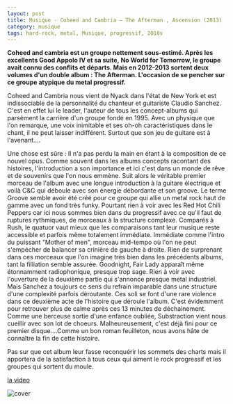 ```yaml
---
layout: post
title: Musique - Coheed and Cambria – The Afterman , Ascension (2013)
category: musique
tags: hard-rock, metal, Musique, progressif, 2010s
---
```

**Coheed and cambria est un groupe nettement sous-estimé. Après les excellents Good Appolo IV et sa suite, No World for Tomorrow, le groupe avait connu des conflits et départs. Mais en 2012-2013 sortent deux volumes d'un double album : The Afterman. L'occasion de se pencher sur ce groupe atypique du metal progressif.**

Coheed and Cambria nous vient de Nyack dans l'état de New York et est indissociable de la personnalité du chanteur et guitariste Claudio Sanchez. C'est en effet lui le leader, l'auteur de tous les concept-albums qui parsèment la carrière d'un groupe fondé en 1995. Avec un physique que l'on remarque, une voix inimitable et ses oh-oh caractéristiques dans le chant, il ne peut laisser indifférent. Surtout que son jeu de guitare est à l'avenant....

Une chose est sûre : Il n'a pas perdu la main en étant à la composition de ce nouvel opus. Comme souvent dans les albums concepts racontant des histoires, l'introduction a son importance et ici c'est dans un monde de rêve et de souvenirs que l'on nous emmène. Suit alors le véritable premier morceau de l'album avec une longue introduction à la guitare électrique et voilà C&amp;C qui déboule avec son énergie débordante et son groove. Le terme Groove semble avoir été créé pour ce groupe qui allie un metal rock haut de gamme avec un fond très funky. Pourtant rien à voir avec les Red Hot Chili Peppers car ici nous sommes bien dans du progressif avec ce qu'il faut de ruptures rythmiques, de morceaux à la structure complexe. Comparés à Rush, le quatuor vaut mieux que les comparaisons tant leur musique reste accessible et parfois même totalement immédiate. Immédiate comme l'intro du puissant "Mother of men", morceau mid-tempo où l'on ne peut s'empécher de balancer sa crinière de gauche à droite. Rien de surprenant dans ces morceaux que l'on imagine très bien dans les précédents albums, tant la filliation semble assurée. Goodnight, Fair Lady apparaît même étonnamment radiophonique, presque trop sage. Rien à voir avec l'ouverture de la deuxième partie qui s'annonce presque metal industriel. Mais Sanchez a toujours ce sens du refrain imparable dans une structure d'une complexité parfois déroutante. Ces soli se font d'une rare violence dans ce deuxième acte de l'histoire que déroule l'album. C'est évidemment pour retrouver plus de calme après ces 13 minutes de déchainement. Comme une berceuse sortie d'une enfance oubliée, Substraction vient nous cueillir avec son lot de choeurs. Malheureusement, c'est déjà fini pour ce premier disque....Comme un bon roman feuilleton, nous avons hâte de connaître la fin de cette histoire.

Pas sur que cet album leur fasse reconquérir les sommets des charts mais il apportera de la satisfaction à tous ceux qui aiment le rock progressif et les groupes qui sortent du moule.

[la video](https://www.youtube.com/watch?v=ZXSyatjWo1E)

![cover](http://cheziceman.files.wordpress.com/2014/11/coheedafterman.jpg)
